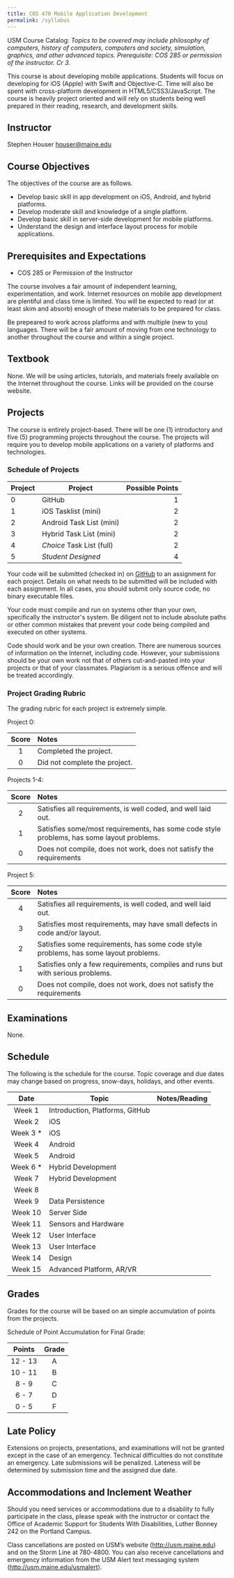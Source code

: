 ```yaml
---
title: COS 470 Mobile Application Development
permalink: /syllabus
---
```

USM Course Catalog: *Topics to be covered may include philosophy of computers, history of computers, computers and society, simulation, graphics, and other advanced topics. Prerequisite: COS 285 or permission of the instructor. Cr 3.*

This course is about developing mobile applications. Students will focus on developing for iOS (Apple) with Swift and Objective-C. Time will also be spent with cross-platform development in HTML5/CSS3/JavaScript. The course is heavily project oriented and will rely on students being well prepared in their reading, research, and development skills.

<!--more-->

## Instructor
Stephen Houser <houser@maine.edu>

## Course Objectives
The objectives of the course are as follows.
* Develop basic skill in app development on iOS, Android, and hybrid platforms.
* Develop moderate skill and knowledge of a single platform.
* Develop basic skill in server-side development for mobile platforms.
* Understand the design and interface layout process for mobile applications.

## Prerequisites and Expectations
* COS 285 or Permission of the Instructor

The course involves a fair amount of independent learning, experimentation, and work. Internet resources on mobile app development are plentiful and class time is limited. You will be expected to read (or at least skim and absorb) enough of these materials to be prepared for class.

Be prepeared to work across platforms and with multiple (new to you) languages. There will be a fair amount of moving from one technology to another throughout the course and within a single project.

## Textbook
None. We will be using articles, tutorials, and materials freely available on the Internet throughout the course. Links will be provided on the course website.

## Projects
The course is entirely project-based. There will be one (1) introductory and five (5) programming projects throughout the course. The projects will require you to develop mobile applications on a variety of platforms and technologies.

### Schedule of Projects 

| Project   | Project                     | Possible Points |
| --- | ---                         | ---:            |
| 0   | GitHub                      |    1            |
| 1   | iOS Tasklist (mini)         |    2            |
| 2   | Android Task List (mini)    |    2            |
| 3   | Hybrid Task List (mini)     |    2            |          
| 4   | *Choice* Task List (full)   |    2            |          
| 5   | *Student Designed*          |    4            |          

Your code will be submitted (checked in) on [GitHub](https://classroom.github.com/classrooms/30673287-usm-cos-460-540-computer-networks) to an assignment for each project. Details on what needs to be submitted will be included with each assignment. In all cases, you should submit only source code, no binary executable files. 

Your code must compile and run on systems other than your own, specifically the instructor's system. Be diligent not to include absolute paths or other common mistakes that prevent your code being compiled and executed on other systems.

Code should work and be your own creation. There are numerous sources of information on the Internet, including code. However, your submissions should be your own work not that of others cut-and-pasted into your projects or that of your classmates. Plagiarism is a serious offence and will be treated accordingly.

### Project Grading Rubric
The grading rubric for each project is extremely simple.

Project 0:

| Score | Notes |
| :---: | :---  |
| 1     | Completed the project. |
| 0     | Did not complete the project. |

Projects 1-4:

| Score | Notes |
| :---: | :---  |
| 2     | Satisfies all requirements, is well coded, and well laid out. |
| 1     | Satisfies some/most requirements, has some code style problems, has some layout problems. |
| 0     | Does not compile, does not work, does not satisfy the requirements |

Project 5:

| Score | Notes |
| :---: | :---  |
| 4     | Satisfies all requirements, is well coded, and well laid out. |
| 3     | Satisfies most requirements, may have small defects in code and/or layout. |
| 2     | Satisfies some requirements, has some code style problems, has some layout problems. |
| 1     | Satisfies only a few requirements, compiles and runs but with serious problems. |
| 0     | Does not compile, does not work, does not satisfy the requirements |

## Examinations 
None.

## Schedule

The following is the schedule for the course. Topic coverage and due dates may change based on progress, snow-days, holidays, and other events.

| Date | Topic | Notes/Reading |
| :---: | ---   | --- |
| Week&nbsp;1 | Introduction, Platforms, GitHub |  |
| Week&nbsp;2  | iOS |  |
| Week&nbsp;3 * | iOS |  |
| Week&nbsp;4  | Android | |
| Week&nbsp;5  | Android | |
| Week&nbsp;6 * | Hybrid Development | |
| Week&nbsp;7 | Hybrid Development | |
| Week&nbsp;8 |  | |
| Week&nbsp;9 | Data Persistence | |
| Week&nbsp;10 | Server Side | |
| Week&nbsp;11 | Sensors and Hardware | |
| Week&nbsp;12 | User Interface | |
| Week&nbsp;13 | User Interface | |
| Week&nbsp;14 | Design | |
| Week&nbsp;15 | Advanced Platform, AR/VR | |

## Grades
Grades for the course will be based on an simple accumulation of points from the projects.

Schedule of Point Accumulation for Final Grade:

| Points    | Grade |
| :---:     | :---: |
| 12 - 13   | A     |
| 10 - 11   | B     |
| 8 - 9     | C     |
| 6 - 7     | D     |
| 0 - 5     | F     |

## Late Policy
Extensions on projects, presentations, and examinations will not be granted except in the case of an emergency. Technical difficulties do not constitute an emergency. Late submissions will be penalized. Lateness will be determined by submission time and the assigned due date.

## Accommodations and Inclement Weather
Should you need services or accommodations due to a disability to fully participate in the class, please speak with the instructor or contact the Office of Academic Support for Students With Disabilities, Luther Bonney 242 on the Portland Campus.

Class cancellations are posted on USM’s website (http://usm.maine.edu) and on the Storm Line at 780-4800. You can also receive cancellations and emergency information from the USM Alert text messaging system (http://usm.maine.edu/usmalert).

